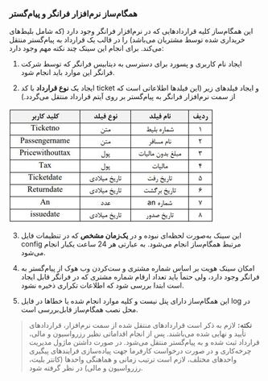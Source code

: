 ### همگام‌ساز نرم‌افزار فرانگر و پیام‌گستر

این همگام‌ساز کلیه قراردادهایی که در نرم‌افزار فرانگر وجود دارد (که شامل بلیط‌های خریداری شده توسط مشتریان می‌باشد) را در قالب یک قرارداد به پیام‌گستر منتقل می‌کند. برای انجام این سینک چند نکته مهم وجود دارد:

1.    ایجاد نام کاربری و پسورد برای دسترسی به دیتابیس فرانگر که توسط شرکت فرانگر این موارد باید انجام شود.

2.    ایجاد یک **نوع قرارداد** با کد ticket و ایجاد فیلدهای زیر (این فیلدها اطلاعاتی است که از سمت نرم‌افزار فرانگر به پیام‌گستر بر روی آیتم قرارداد منتقل می‌گردد.) 

![](faranegar.jpg)

3. این سینک به‌صورت لحظه‌ای نبوده و در **یک‌زمان مشخص** که در تنظیمات فایل config مرتبط همگام‌ساز انجام می‌شود. به عبارتی هر 24 ساعت یکبار انجام می‌شود.

4.    امکان سینک هویت بر اساس شماره مشتری و ست‌کردن وب هوک از پیام‌گستر به فرانگر وجود دارد، ولی حتماً باید تعداد ارقام شماره مشتری که در فرانگر قابل ایجاد است ابتدا بررسی شود که اطلاعات تکراری ذخیره نشود. 

5.    این همگام‌ساز دارای پنل نیست و کلیه موارد انجام شده یا خطاها در فایل log در محل نصب همگام‌ساز قابل‌بررسی است.

> **نکته:** لازم به ذکر است قراردادهای منتقل شده از سمت نرم‌افزار، قراردادهای تأیید و نهایی شده می‌باشند. پس از انجام اقداماتی نظیر رزرواسیون و مالی، قرارداد ثبت شده و به پیام‌گستر منتقل می‌شود.  در صورت داشتن ماژول مدیریت چرخه‌کاری و در صورت درخواست کارفرما جهت پیاده‌سازی فرایندهای پیگیری واحدهای مختلف، لازم است ترتیب زمانی و هماهنگی واحدها (کانتر بلیت، رزرواسیون و مالی) در نظر گرفته شود.
